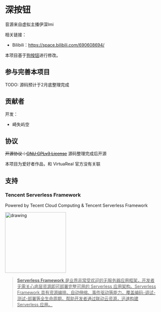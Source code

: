 # 深按钮

音源来自虚拟主播伊深Imi

相关链接：
* Bilibili：<https://space.bilibili.com/690608694/>

本项目基于[狗按钮](https://github.com/lonelyion/korone-button)进行修改。

## 参与完善本项目

TODO: 源码预计于2月底整理完成

## 贡献者

开发：

- 崎失屿空

## 协议

~~开源协议：[GNU GPLv3 License](https://choosealicense.com/licenses/gpl-3.0/)~~
源码整理完成后开源

本项目为爱好者作品，和 VirtuaReal 官方没有关联

## 支持

### Tencent Serverless Framework

Powered by Tecent Cloud Computing & Tencent Serverless Framework

<a href="https://serverless.com/"> 
<img src="https://user-images.githubusercontent.com/2752551/30404912-d5781a00-989d-11e7-8d25-5ebca177326a.png" alt="drawing" width="200"/>

> **Serverless Framework** 是业界非常受欢迎的无服务器应用框架，开发者无需关心底层资源即可部署完整可用的 Serverless 应用架构。Serverless Framework 具有资源编排、自动伸缩、事件驱动等能力，覆盖编码-调试-测试-部署等全生命周期，帮助开发者通过联动云资源，迅速构建 Serverless 应用。

